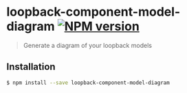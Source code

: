 # loopback-component-model-diagram [![NPM version][npm-image]][npm-url]
> Generate a diagram of your loopback models

## Installation

```sh
$ npm install --save loopback-component-model-diagram
```

[npm-image]: https://badge.fury.io/js/loopback-component-model-diagram.svg
[npm-url]: https://npmjs.org/package/loopback-component-model-diagram
